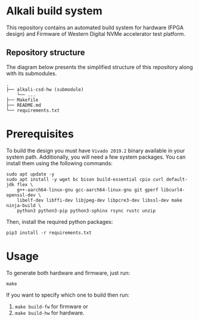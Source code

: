 # Alkali build system

This repository contains an automated build system for hardware (FPGA design) and Firmware of Western Digital NVMe accelerator test platform.

## Repository structure

The diagram below presents the simplified structure of this repository along with its submodules.
```
.
├── alkali-csd-hw (submodule)
    └── ...
├── Makefile
├── README.md
└── requirements.txt
```

# Prerequisites

To build the design you must have `Vivado 2019.2` binary available in your
system path. Additionally, you will need a few system packages.
You can install them using the following commands:

```
sudo apt update -y
sudo apt install -y wget bc bison build-essential cpio curl default-jdk flex \
    g++-aarch64-linux-gnu gcc-aarch64-linux-gnu git gperf libcurl4-openssl-dev \
    libelf-dev libffi-dev libjpeg-dev libpcre3-dev libssl-dev make ninja-build \
    python3 python3-pip python3-sphinx rsync rustc unzip
```

Then, install the required python packages:
```
pip3 install -r requirements.txt
```

# Usage

To generate both hardware and firmware, just run:
```
make
```

If you want to specify which one to build then run:
1. `make build-fw` for firmware or
2. `make build-hw` for hardware.

